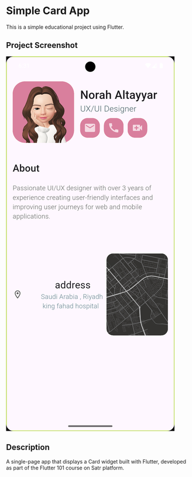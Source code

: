 # Simple Card App

This is a simple educational project using Flutter.

## Project Screenshot
![App Screenshot](asset/Screenshot_1754969472.png)

## Description
A single-page app that displays a Card widget built with Flutter, developed as part of the Flutter 101 course on Satr platform.